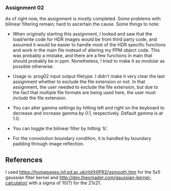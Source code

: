 ### Assignment 02

As of right now, the assignment is mostly completed. Some problems with bilinear filtering remain; hard to ascertain the cause. Some things to note:

* When originally starting this assignment, I looked and saw that the load/write code for HDR images would be from third party code, and assumed it would be easier to handle most of the HDR specific functions and work in the main file instead of altering my PPM object code. This was probably a mistake, and there are a few functions in main that should probably be in ppm. Nonetheless, I tried to make it as modular as possible otherwise.

* Usage is: prog02 input output filetype. I didn't make it very clear the last assignment whether to exclude the file extension or not. In that assignment, the user needed to exclude the file extension, but due to the fact that multiple file formats are being used here, the user must *include* the file extension.

* You can alter gamma settings by hitting left and right on the keyboard to decrease and increase gamma by 0.1, respectively. Default gamma is at 1.0.

* You can toggle the bilinear filter by hitting 'b'.

* For the convolution boundary condition, it is handled by boundary padding through image reflection.

## References

I used https://homepages.inf.ed.ac.uk/rbf/HIPR2/gsmooth.htm for the 5x5 gaussian fliter kernel and http://dev.theomader.com/gaussian-kernel-calculator/ with a sigma of 10(?) for the 21x21.
